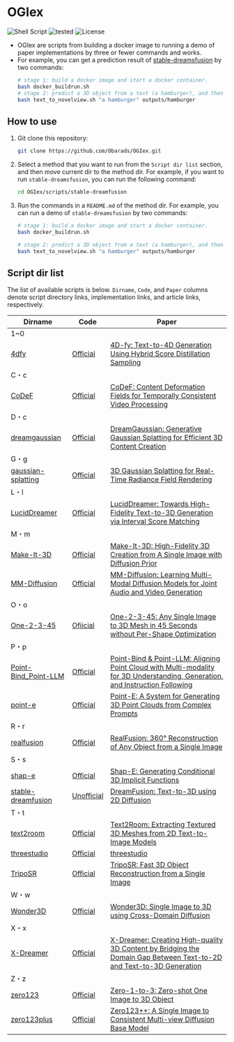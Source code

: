 # OGIex
![Shell Script](https://img.shields.io/badge/Shell%20Script-2c2c2c?logo=gnu-bash&logoColor=white&style=flat-square)
![tested](https://img.shields.io/badge/Tested_on-Ubuntu-red?style=flat-square)
![License](https://img.shields.io/github/license/Obarads/OGIex?color=green&style=flat-square)

- OGIex are scripts from building a docker image to running a demo of paper implementations by three or fewer commands and works.
- For example, you can get a prediction result of [stable-dreamsfusion](scripts/stable-dreamfusion/README.md) by two commands:
    ```bash
    # stage 1: build a docker image and start a docker container.
    bash docker_buildrun.sh
    # stage 2: predict a 3D object from a text (a hamburger), and then output a result into output dir (outputs/hamburger).
    bash text_to_novelview.sh "a hamburger" outputs/hamburger
    ```

## How to use
1. Git clone this repository: 
    ```bash
    git clone https://github.com/Obarads/OGIex.git
    ```
2. Select a method that you want to run from the `Script dir list` section, and then move current dir to the method dir. For example, if you want to run `stable-dreamsfusion`, you can run the following command:
    ```bash
    cd OGIex/scripts/stable-dreamfusion
    ```
3. Run the commands in a `README.md` of the method dir. For example, you can run a demo of `stable-dreamsfusion` by two commands:
    ```bash
    # stage 1: build a docker image and start a docker container.
    bash docker_buildrun.sh

    # stage 2: predict a 3D object from a text (a hamburger), and then output a result into output dir (outputs/hamburger).
    bash text_to_novelview.sh "a hamburger" outputs/hamburger
    ```

## Script dir list
The list of available scripts is below. `Dirname`, `Code`, and `Paper` columns denote script directory links, implementation links, and article links, respectively.

| Dirname                                                 | Code                                                              | Paper                                                                                                                                                            |
| ------------------------------------------------------- | ----------------------------------------------------------------- | ---------------------------------------------------------------------------------------------------------------------------------------------------------------- |
| 1~0 | |||
| [4dfy](./scripts/4dfy/README.md) | [Official](https://github.com/sherwinbahmani/4dfy) | [4D-fy: Text-to-4D Generation Using Hybrid Score Distillation Sampling](https://arxiv.org/abs/2311.17984) |
|C・c|||
| [CoDeF](./scripts/CoDeF/README.md)                               | [Official](https://github.com/qiuyu96/CoDeF)                      | [CoDeF: Content Deformation Fields for Temporally Consistent Video Processing](https://arxiv.org/abs/2308.07926)                                                 |
|D・c |||
| [dreamgaussian](./scripts/dreamgaussian/README.md)                | [Official](https://github.com/dreamgaussian/dreamgaussian)        | [DreamGaussian: Generative Gaussian Splatting for Efficient 3D Content Creation](https://arxiv.org/abs/2309.16653)                                               |
|G・g|||
| [gaussian-splatting](./scripts/gaussian-splatting/README.md)      | [Official](https://github.com/graphdeco-inria/gaussian-splatting) | [3D Gaussian Splatting for Real-Time Radiance Field Rendering](https://arxiv.org/abs/2308.04079)                                                                 |
|L・l|||
| [LucidDreamer](./scripts/LucidDreamer/README.md) | [Official](https://github.com/EnVision-Research/LucidDreamer)| [LucidDreamer: Towards High-Fidelity Text-to-3D Generation via Interval Score Matching](https://arxiv.org/abs/2311.11284) |
|M・m|||
| [Make-It-3D](./scripts/Make-It-3D/README.md)                     | [Official](https://github.com/junshutang/Make-It-3D)              | [Make-It-3D: High-Fidelity 3D Creation from A Single Image with Diffusion Prior](https://arxiv.org/abs/2303.14184)                                               |
| [MM-Diffusion](./scripts/MM-Diffusion/README.md)                 | [Official](https://github.com/researchmm/MM-Diffusion)            | [MM-Diffusion: Learning Multi-Modal Diffusion Models for Joint Audio and Video Generation](https://arxiv.org/abs/2212.09478)                                     |
|O・o|||
| [One-2-3-45](./scripts/One-2-3-45/README.md)                      | [Ofiicial](https://github.com/One-2-3-45/One-2-3-45)              | [One-2-3-45: Any Single Image to 3D Mesh in 45 Seconds without Per-Shape Optimization](https://arxiv.org/abs/2306.16928)                                         |
|P・p|||
| [Point-Bind_Point-LLM](./scripts/Point-Bind_Point-LLM/README.md) | [Official](https://github.com/ZiyuGuo99/Point-Bind_Point-LLM)     | [Point-Bind & Point-LLM: Aligning Point Cloud with Multi-modality for 3D Understanding, Generation, and Instruction Following](https://arxiv.org/abs/2309.00615) |
| [point-e](./scripts/point-e/README.md)                           | [Official](https://github.com/openai/point-e)                     | [Point-E: A System for Generating 3D Point Clouds from Complex Prompts](https://arxiv.org/abs/2212.08751)                                                        |
|R・r|||
| [realfusion](./scripts/realfusion/README.md)                     | [Official](https://github.com/lukemelas/realfusion)               | [RealFusion: 360° Reconstruction of Any Object from a Single Image](https://arxiv.org/abs/2302.10663)                                                            |
|S・s|||
| [shap-e](./scripts/shap-e/README.md)                             | [Official](https://github.com/openai/shap-e)                      | [Shap-E: Generating Conditional 3D Implicit Functions](https://arxiv.org/abs/2305.02463)                                                                         |
| [stable-dreamfusion](./scripts/stable-dreamfusion/README.md)      | [Unofficial](https://github.com/ashawkey/stable-dreamfusion)      | [DreamFusion: Text-to-3D using 2D Diffusion](https://arxiv.org/abs/2209.14988)                                                                                   |
|T・t|||
| [text2room](./scripts/text2room/README.md) | [Official](https://github.com/lukasHoel/text2room) | [Text2Room: Extracting Textured 3D Meshes from 2D Text-to-Image Models](https://arxiv.org/abs/2303.11989) |
| [threestudio](./scripts/threestudio/)                   | [Official](https://github.com/threestudio-project/threestudio)    | [threestudio](https://github.com/threestudio-project/threestudio)                                                                                                |
| [TripoSR](./scripts/TripoSR/README.md) | [Official](https://github.com/VAST-AI-Research/TripoSR) | [TripoSR: Fast 3D Object Reconstruction from a Single Image](https://arxiv.org/abs/2403.02151)
|W・w|||
| [Wonder3D](./scripts/Wonder3D/README.md)                          | [Official](https://github.com/xxlong0/Wonder3D)                   | [Wonder3D: Single Image to 3D using Cross-Domain Diffusion](https://arxiv.org/abs/2310.15008)                                                                    |
|X・x|||
| [X-Dreamer](./scripts/X-Dreamer/README.md) | [Official](https://github.com/xmu-xiaoma666/X-Dreamer) | [X-Dreamer: Creating High-quality 3D Content by Bridging the Domain Gap Between Text-to-2D and Text-to-3D Generation](https://arxiv.org/abs/2312.00085) | 
|Z・z|||
| [zero123](./scripts/zero123/README.md) | [Official](https://github.com/cvlab-columbia/zero123) | [Zero-1-to-3: Zero-shot One Image to 3D Object](https://arxiv.org/abs/2303.11328) |
| [zero123plus](./scripts/zero123plus/README.md)                    | [Official](https://github.com/SUDO-AI-3D/zero123plus)             | [Zero123++: A Single Image to Consistent Multi-view Diffusion Base Model](https://arxiv.org/abs/2310.15110)                                                      |
